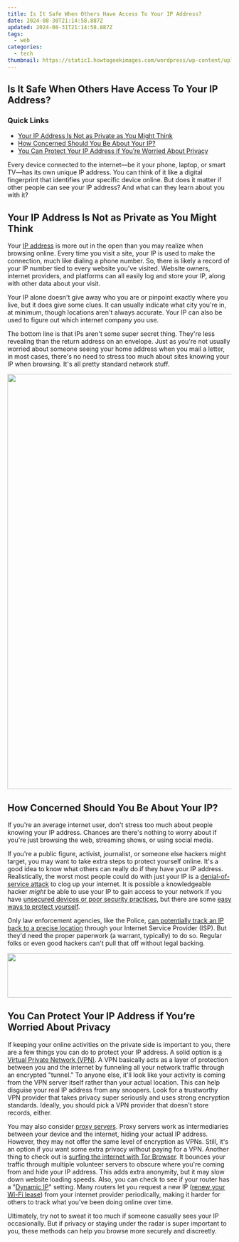 ```yaml
---
title: Is It Safe When Others Have Access To Your IP Address?
date: 2024-08-30T21:14:58.887Z
updated: 2024-08-31T21:14:58.887Z
tags:
  - web
categories:
  - tech
thumbnail: https://static1.howtogeekimages.com/wordpress/wp-content/uploads/2024/08/a-phone-with-an-ip-address-and-several-people-around-it.jpg
---
```


## Is It Safe When Others Have Access To Your IP Address?

### Quick Links

* [Your IP Address Is Not as Private as You Might Think](https://fox-direct.techidaily.com/the-top-pick-for-new-dronists-a-deep-look-at-syma-x5c/)
* [How Concerned Should You Be About Your IP?](https://fox-friendly.techidaily.com/updated-ultimate-sfpr-levels-in-slow-motion-content/)
* [You Can Protect Your IP Address if You’re Worried About Privacy](https://some-tips.techidaily.com/updated-seamless-integration-combining-b-roll-and-main-scenes/)

 Every device connected to the internet—be it your phone, laptop, or smart TV—has its own unique IP address. You can think of it like a digital fingerprint that identifies your specific device online. But does it matter if other people can see your IP address? And what can they learn about you with it?

##  Your IP Address Is Not as Private as You Might Think

 Your [IP address](https://fake-location.techidaily.com/fake-the-location-to-get-around-the-mlb-blackouts-on-apple-iphone-14-pro-drfone-by-drfone-virtual-ios/) is more out in the open than you may realize when browsing online. Every time you visit a site, your IP is used to make the connection, much like dialing a phone number. So, there is likely a record of your IP number tied to every website you've visited. Website owners, internet providers, and platforms can all easily log and store your IP, along with other data about your visit.

 Your IP alone doesn't give away who you are or pinpoint exactly where you live, but it does give some clues. It can usually indicate what city you're in, at minimum, though locations aren't always accurate. Your IP can also be used to figure out which internet company you use.

 The bottom line is that IPs aren't some super secret thing. They're less revealing than the return address on an envelope. Just as you're not usually worried about someone seeing your home address when you mail a letter, in most cases, there's no need to stress too much about sites knowing your IP when browsing. It's all pretty standard network stuff.

<!-- affiliate ads begin -->
<a href="https://ancheer.sjv.io/c/5597632/1657301/17326" target="_top" id="1657301"><img src="//a.impactradius-go.com/display-ad/17326-1657301" border="0" alt="" width="1920" height="933"/></a><img height="0" width="0" src="https://imp.pxf.io/i/5597632/1657301/17326" style="position:absolute;visibility:hidden;" border="0" />
<!-- affiliate ads end -->
##  How Concerned Should You Be About Your IP? 

 If you're an average internet user, don't stress too much about people knowing your IP address. Chances are there's nothing to worry about if you're just browsing the web, streaming shows, or using social media. 

 If you're a public figure, activist, journalist, or someone else hackers might target, you may want to take extra steps to protect yourself online. It's a good idea to know what others can really do if they have your IP address. Realistically, the worst most people could do with just your IP is a [denial-of-service attack](https://techtrends.techidaily.com/easy-steps-transferring-documents-from-your-printer-to-pc/) to clog up your internet. It is possible a knowledgeable hacker _might_ be able to use your IP to gain access to your network if you have [unsecured devices or poor security practices](https://win-howtos.techidaily.com/victory-over-obs-capture-failures-say-goodbye-to-the-infamous-black-screen/), but there are some [easy ways to protect yourself](https://instagram-video-recordings.techidaily.com/updated-2024-approved-navigating-the-copyright-symphony-of-instagrams-sounds/). 

 Only law enforcement agencies, like the Police, [can potentially track an IP back to a precise location](https://fox-info.techidaily.com/new-elevate-your-photo-treasury-in-the-cloud-free-and-paid-storage-for-everyone/) through your Internet Service Provider (ISP). But they'd need the proper paperwork (a warrant, typically) to do so. Regular folks or even good hackers can't pull that off without legal backing.

<!-- affiliate ads begin -->
<a href="https://imp.i110150.net/c/5597632/924299/11305" target="_top" id="924299"><img src="//a.impactradius-go.com/display-ad/11305-924299" border="0" alt="" width="520" height="100"/></a>
<!-- affiliate ads end -->
##  You Can Protect Your IP Address if You’re Worried About Privacy

 If keeping your online activities on the private side is important to you, there are a few things you can do to protect your IP address. A solid option is [a Virtual Private Network (VPN)](https://extra-guidance.techidaily.com/2024-approved-masterclass-in-3d-color-grading-with-custom-luts/). A VPN basically acts as a layer of protection between you and the internet by funneling all your network traffic through an encrypted "tunnel." To anyone else, it'll look like your activity is coming from the VPN server itself rather than your actual location. This can help disguise your real IP address from any snoopers. Look for a trustworthy VPN provider that takes privacy super seriously and uses strong encryption standards. Ideally, you should pick a VPN provider that doesn't store records, either. 

 You may also consider [proxy servers](https://screen-sharing-recording.techidaily.com/updated-5-top-rated-hd-webcam-conferencing-recorder-tools/). Proxy servers work as intermediaries between your device and the internet, hiding your actual IP address. However, they may not offer the same level of encryption as VPNs. Still, it's an option if you want some extra privacy without paying for a VPN. Another thing to check out is [surfing the internet with Tor Browser](https://fox-blue.techidaily.com/updated-in-2024-set-the-atmosphere-musical-statuses/). It bounces your traffic through multiple volunteer servers to obscure where you're coming from and hide your IP address. This adds extra anonymity, but it may slow down website loading speeds. Also, you can check to see if your router has a "[Dynamic IP](https://extra-resources.techidaily.com/improving-the-endurance-of-your-gopro-power-source/)" setting. Many routers let you request a new IP ([renew your Wi-Fi lease](https://sound-issues.techidaily.com/fixing-issues-with-a-nonfunctional-logitech-camera-and-mic/)) from your internet provider periodically, making it harder for others to track what you've been doing online over time.

 Ultimately, try not to sweat it too much if someone casually sees your IP occasionally. But if privacy or staying under the radar is super important to you, these methods can help you browse more securely and discreetly.

<ins class="adsbygoogle"
     style="display:block"
     data-ad-format="autorelaxed"
     data-ad-client="ca-pub-7571918770474297"
     data-ad-slot="1223367746"></ins>



<ins class="adsbygoogle"
     style="display:block"
     data-ad-client="ca-pub-7571918770474297"
     data-ad-slot="8358498916"
     data-ad-format="auto"
     data-full-width-responsive="true"></ins>


